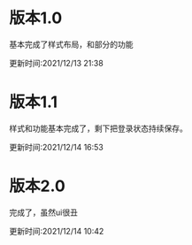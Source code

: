 # 版本1.0

基本完成了样式布局，和部分的功能

更新时间:2021/12/13 21:38

# 版本1.1

样式和功能基本完成了，剩下把登录状态持续保存。

更新时间:2021/12/14 16:53

# 版本2.0

完成了，虽然ui很丑

更新时间:2021/12/14 10:42
